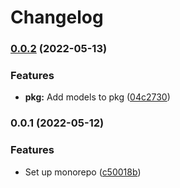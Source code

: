 # Changelog

### [0.0.2](https://github.com/mytram/gomono/compare/pkg/v0.0.1...pkg/v0.0.2) (2022-05-13)


### Features

* **pkg:** Add models to pkg ([04c2730](https://github.com/mytram/gomono/commit/04c2730b230fe7ba4db765ed581ea7d53b7b32ac))

### 0.0.1 (2022-05-12)


### Features

* Set up monorepo ([c50018b](https://github.com/mytram/gomono/commit/c50018b76060f59ec1a9b509a60a526453d0620c))
